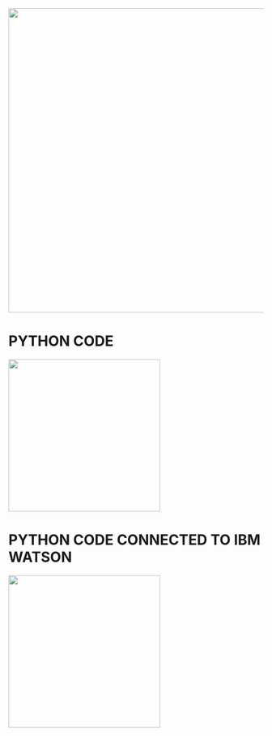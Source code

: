 <img src='https://images.squarespace-cdn.com/content/v1/5769fc401b631bab1addb2ab/1541580611624-TE64QGKRJG8SWAIUS7NS/coding-freak.gif' width="600" height="600">


# PYTHON CODE
<img src='https://i.pinimg.com/originals/3b/dc/83/3bdc83cce8b47695771a06db51a75128.jpg' width="300" height="300">  

# PYTHON CODE CONNECTED TO IBM WATSON

<img src='https://media.giphy.com/media/HiOTnXthrVCVi/giphy.gif' width="300" height="300">



